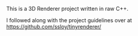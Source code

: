 This is a 3D Renderer project written in raw C++.

I followed along with the project guidelines over at https://github.com/ssloy/tinyrenderer/

